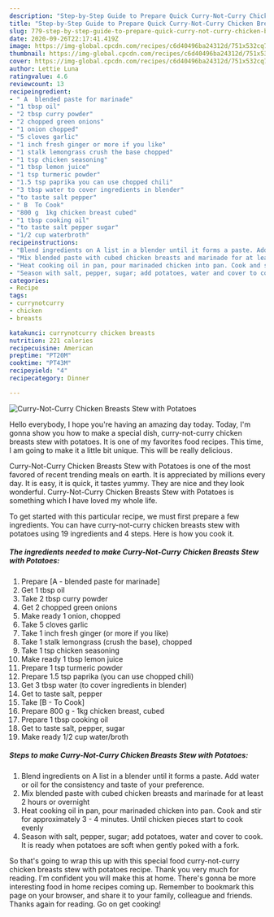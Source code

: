```yaml
---
description: "Step-by-Step Guide to Prepare Quick Curry-Not-Curry Chicken Breasts Stew with Potatoes"
title: "Step-by-Step Guide to Prepare Quick Curry-Not-Curry Chicken Breasts Stew with Potatoes"
slug: 779-step-by-step-guide-to-prepare-quick-curry-not-curry-chicken-breasts-stew-with-potatoes
date: 2020-09-26T22:17:41.419Z
image: https://img-global.cpcdn.com/recipes/c6d40496ba24312d/751x532cq70/curry-not-curry-chicken-breasts-stew-with-potatoes-recipe-main-photo.jpg
thumbnail: https://img-global.cpcdn.com/recipes/c6d40496ba24312d/751x532cq70/curry-not-curry-chicken-breasts-stew-with-potatoes-recipe-main-photo.jpg
cover: https://img-global.cpcdn.com/recipes/c6d40496ba24312d/751x532cq70/curry-not-curry-chicken-breasts-stew-with-potatoes-recipe-main-photo.jpg
author: Lettie Luna
ratingvalue: 4.6
reviewcount: 13
recipeingredient:
- " A  blended paste for marinade"
- "1 tbsp oil"
- "2 tbsp curry powder"
- "2 chopped green onions"
- "1 onion chopped"
- "5 cloves garlic"
- "1 inch fresh ginger or more if you like"
- "1 stalk lemongrass crush the base chopped"
- "1 tsp chicken seasoning"
- "1 tbsp lemon juice"
- "1 tsp turmeric powder"
- "1.5 tsp paprika you can use chopped chili"
- "3 tbsp water to cover ingredients in blender"
- "to taste salt pepper"
- " B  To Cook"
- "800 g  1kg chicken breast cubed"
- "1 tbsp cooking oil"
- "to taste salt pepper sugar"
- "1/2 cup waterbroth"
recipeinstructions:
- "Blend ingredients on A list in a blender until it forms a paste. Add water or oil for the consistency and taste of your preference."
- "Mix blended paste with cubed chicken breasts and marinade for at least 2 hours or overnight"
- "Heat cooking oil in pan, pour marinaded chicken into pan. Cook and stir for approximately 3 - 4 minutes. Until chicken pieces start to cook evenly"
- "Season with salt, pepper, sugar; add potatoes, water and cover to cook. It is ready when potatoes are soft when gently poked with a fork."
categories:
- Recipe
tags:
- currynotcurry
- chicken
- breasts

katakunci: currynotcurry chicken breasts 
nutrition: 221 calories
recipecuisine: American
preptime: "PT20M"
cooktime: "PT43M"
recipeyield: "4"
recipecategory: Dinner

---
```



![Curry-Not-Curry Chicken Breasts Stew with Potatoes](https://img-global.cpcdn.com/recipes/c6d40496ba24312d/751x532cq70/curry-not-curry-chicken-breasts-stew-with-potatoes-recipe-main-photo.jpg)

Hello everybody, I hope you're having an amazing day today. Today, I'm gonna show you how to make a special dish, curry-not-curry chicken breasts stew with potatoes. It is one of my favorites food recipes. This time, I am going to make it a little bit unique. This will be really delicious.

Curry-Not-Curry Chicken Breasts Stew with Potatoes is one of the most favored of recent trending meals on earth. It is appreciated by millions every day. It is easy, it is quick, it tastes yummy. They are nice and they look wonderful. Curry-Not-Curry Chicken Breasts Stew with Potatoes is something which I have loved my whole life.




To get started with this particular recipe, we must first prepare a few ingredients. You can have curry-not-curry chicken breasts stew with potatoes using 19 ingredients and 4 steps. Here is how you cook it.

<!--inarticleads1-->

##### The ingredients needed to make Curry-Not-Curry Chicken Breasts Stew with Potatoes:

1. Prepare  [A - blended paste for marinade]
1. Get 1 tbsp oil
1. Take 2 tbsp curry powder
1. Get 2 chopped green onions
1. Make ready 1 onion, chopped
1. Take 5 cloves garlic
1. Take 1 inch fresh ginger (or more if you like)
1. Take 1 stalk lemongrass (crush the base), chopped
1. Take 1 tsp chicken seasoning
1. Make ready 1 tbsp lemon juice
1. Prepare 1 tsp turmeric powder
1. Prepare 1.5 tsp paprika (you can use chopped chili)
1. Get 3 tbsp water (to cover ingredients in blender)
1. Get to taste salt, pepper
1. Take  [B - To Cook]
1. Prepare 800 g - 1kg chicken breast, cubed
1. Prepare 1 tbsp cooking oil
1. Get to taste salt, pepper, sugar
1. Make ready 1/2 cup water/broth




<!--inarticleads2-->

##### Steps to make Curry-Not-Curry Chicken Breasts Stew with Potatoes:

1. Blend ingredients on A list in a blender until it forms a paste. Add water or oil for the consistency and taste of your preference.
1. Mix blended paste with cubed chicken breasts and marinade for at least 2 hours or overnight
1. Heat cooking oil in pan, pour marinaded chicken into pan. Cook and stir for approximately 3 - 4 minutes. Until chicken pieces start to cook evenly
1. Season with salt, pepper, sugar; add potatoes, water and cover to cook. It is ready when potatoes are soft when gently poked with a fork.




So that's going to wrap this up with this special food curry-not-curry chicken breasts stew with potatoes recipe. Thank you very much for reading. I'm confident you will make this at home. There's gonna be more interesting food in home recipes coming up. Remember to bookmark this page on your browser, and share it to your family, colleague and friends. Thanks again for reading. Go on get cooking!
